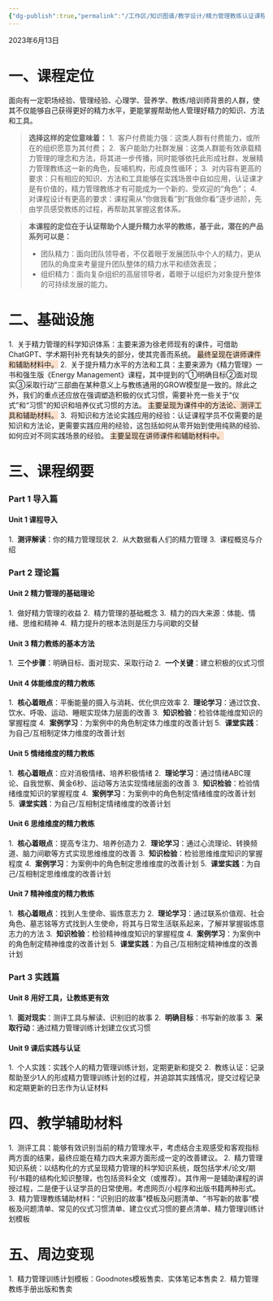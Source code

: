 ```yaml
---
{"dg-publish":true,"permalink":"/工作区/知识图谱/教学设计/精力管理教练认证课程策划及大纲/"}
---
```


2023年6月13日
# 一、课程定位
面向有一定职场经验、管理经验、心理学、营养学、教练/培训师背景的人群，使其不仅能够自己获得更好的精力水平，更能掌握帮助他人管理好精力的知识、方法和工具。
>**选择这样的定位意味着：**
>1.  客户付费能力强：这类人群有付费能力，或所在的组织愿意为其付费；
>2.  客户能助力社群发展：这类人群能有效承载精力管理的理念和方法，将其进一步传播，同时能够依托此形成社群，发展精力管理教练这一新的角色，反哺机构，形成良性循环；
>3.  对内容有更高的要求：只有相应的知识、方法和工具能够在实践场景中自如应用，认证课才是有价值的，精力管理教练才有可能成为一个新的、受欢迎的“角色”；
>4.  对课程设计有更高的要求：课程需从“你做我看”到“我做你看”逐步进阶，先由学员感受教练的过程，再帮助其掌握这套体系。

>**本课程的定位在于认证帮助个人提升精力水平的教练，基于此，潜在的产品系列可以是：**
>- 团队精力：面向团队领导者，不仅着眼于发展团队中个人的精力，更从团队的角度来考量提升团队整体的精力水平和绩效表现；
>- 组织精力：面向复杂组织的高层领导者，着眼于以组织为对象提升整体的可持续发展的能力。

# 二、基础设施
1.  关于精力管理的科学知识体系：主要来源为徐老师现有的课件，可借助ChatGPT、学术期刊补充有缺失的部分，使其完善而系统。
<span style="background:rgba(240, 107, 5, 0.2)">最终呈现在讲师课件和辅助材料中。</span>
2.  关于提升精力水平的方法和工具：主要来源为《精力管理》一书和强生版《Energy Management》课程，其中提到的“①明确目标②面对现实③采取行动”三部曲在某种意义上与教练通用的GROW模型是一致的。除此之外，我们的重点还应放在强调塑造积极的仪式习惯，需要补充一些关于“仪式”和“习惯”的知识和培养仪式习惯的方法。
<span style="background:rgba(240, 107, 5, 0.2)">主要呈现为课件中的方法论、测评工具和辅助材料。</span>
3.  将知识和方法论实践应用的经验：认证课程学员不仅需要的是知识和方法论，更需要实践应用的经验，这包括如何从零开始到使用纯熟的经验、如何应对不同实践场景的经验。
<span style="background:rgba(240, 107, 5, 0.2)">主要呈现在讲师课件和辅助材料中。</span> 

# 三、课程纲要
### Part 1 导入篇
#### Unit 1 课程导入
1.  **测评解读**：你的精力管理现状
2.  从大数据看人们的精力管理
3.  课程概览与介绍

### Part 2 理论篇
#### Unit 2 精力管理的基础理论
1.  做好精力管理的收益
2.  精力管理的基础概念
3.  精力的四大来源：体能、情绪、思维和精神
4.  精力提升的根本法则是压力与间歇的交替

#### Unit 3 精力教练的基本方法
1.  **三个步骤**：明确目标、面对现实、采取行动
2.  **一个关键**：建立积极的仪式习惯

#### Unit 4 体能维度的精力教练
1.  **核心着眼点**：平衡能量的摄入与消耗、优化供应效率
2.  **理论学习**：通过饮食、饮水、呼吸、运动、睡眠实现体力层面的改善
3.  **知识检验**：检验体能维度知识的掌握程度
4.  **案例学习**：为案例中的角色制定体力维度的改善计划
5.  **课堂实践**：为自己/互相制定体力维度的改善计划

#### Unit 5 情绪维度的精力教练
1.  **核心着眼点**：应对消极情绪、培养积极情绪
2.  **理论学习**：通过情绪ABC理论、自我觉察、黄金6秒、运动等方法实现情绪层面的改善
3.  **知识检验**：检验情绪维度知识的掌握程度
4.  **案例学习**：为案例中的角色制定情绪维度的改善计划
5.  **课堂实践**：为自己/互相制定情绪维度的改善计划

#### Unit 6 思维维度的精力教练
1.  **核心着眼点**：提高专注力、培养创造力
2.  **理论学习**：通过心流理论、转换频道、脑力间歇等方式实现思维维度的改善
3.  **知识检验**：检验思维维度知识的掌握程度
4.  **案例学习**：为案例中的角色制定思维维度的改善计划
5.  **课堂实践**：为自己/互相制定思维维度的改善计划

#### Unit 7 精神维度的精力教练
1.  **核心着眼点**：找到人生使命、锻炼意志力
2.  **理论学习**：通过联系价值观、社会角色、墓志铭等方式找到人生使命，将其与日常生活联系起来，了解并掌握锻炼意志力的方法
3.  **知识检验**：检验精神维度知识的掌握程度
4.  **案例学习**：为案例中的角色制定精神维度的改善计划
5.  **课堂实践**：为自己/互相制定精神维度的改善计划

### Part 3 实践篇
#### Unit 8 用好工具，让教练更有效
1.  **面对现实**：测评工具与解读、识别旧的故事
2.  **明确目标**：书写新的故事
3.  **采取行动**：通过精力管理训练计划建立仪式习惯

#### Unit 9 课后实践与认证
1.  个人实践：实践个人的精力管理训练计划，定期更新和提交
2.  教练认证：记录帮助至少1人的形成精力管理训练计划的过程，并追踪其实践情况，提交过程记录和定期更新的日志作为认证材料

# 四、教学辅助材料
1.  测评工具：能够有效识别当前的精力管理水平，考虑结合主观感受和客观指标两方面的结果，最终应能在精力四大来源方面形成一定的改善建议。
2.  精力管理知识系统：以结构化的方式呈现精力管理的科学知识系统，既包括学术/论文/期刊/书籍的结构化知识整理，也包括资料全文（或推荐）。其作用一是辅助课程的讲授过程，二是便于认证学员的日常使用。考虑网页/小程序和出版书籍两种形式。
3.  精力管理教练辅助材料：“识别旧的故事”模板及问题清单、“书写新的故事”模板及问题清单、常见的仪式习惯清单、建立仪式习惯的要点清单、精力管理训练计划模板

# 五、周边变现
1.  精力管理训练计划模板：Goodnotes模板售卖、实体笔记本售卖
2.  精力管理教练手册出版和售卖
